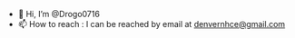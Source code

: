 - 👋 Hi, I’m @Drogo0716
- 📫 How to reach : I can be reached by email at denvernhce@gmail.com

<!---
Drogo0716/Drogo0716 is a ✨ special ✨ repository because its `README.md` (this file) appears on your GitHub profile.
You can click the Preview link to take a look at your changes.
--->
